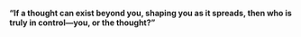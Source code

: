 **“If a thought can exist beyond you, shaping you as it spreads, then who is truly in control—you, or the thought?”**